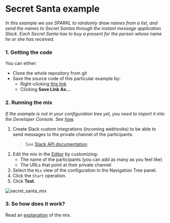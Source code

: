 # Secret Santa example
_In this example we use SPARKL to randomly draw names from a list, and send the names to Secret Santas through the instant message application Slack. Each Secret Santa has to buy a present for the person whose name he or she has received._

### 1. Getting the code
You can either:
* Clone the whole repository from git
* Save the source code of this particular example by:
    * Right-clicking [this link](https://raw.githubusercontent.com/sparkl/examples/master/Examples/SecretSanta/SecretSanta.xml)
    * Clicking **Save Link As...**

### 2. Running the mix
_If the example is not in your configuration tree yet, you need to import it into the Developer Console. See [how](https://github.com/sparkl/examples#use_examples)._

1. Create Slack custom integrations (incoming webhooks) to be able to send messages to the private channel of the participants.
   > See [Slack API documentation](https://api.slack.com/).
2. Edit the mix in the [Editor](http://docs.sparkl.com/#TopicRoot/Editor/the_editor_c.html) by customizing:
   * The name of the participants (you can add as many as you feel like)
   * The URLs that point at their private channel
3. Select the `Mix` view of the configuration in the Navigation Tree panel.  
4. Click the `Start` operation.
5. Click **Test**.

![secret_santa_mix](https://cloud.githubusercontent.com/assets/17043451/25705721/2ca3662a-30d6-11e7-9a4a-0e3594622c65.png)


### 3. So how does it work?
Read an [explanation](http://docs.sparkl.com/#TopicRoot/Examples/expr_examples/secret_santa_example_c.html) of the mix.

